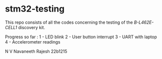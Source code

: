 # stm32-testing

This repo consists of all the codes concerning the testing of the _B-L462E-CELL1_ discovery kit.

Progress so far :
1 - LED blink
2 - User button interrupt
3 - UART with laptop
4 - Accelerometer readings

N V Navaneeth Rajesh
22b1215
